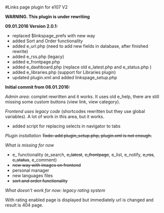 #Links page plugin for e107 V2

**WARNING. This plugin is under rewriting** 
 
**09.01.2016 Version 2.0.1:** 

- replaced $linkspage_prefs with new way
- added Sort and Order functionality
- added e_url.php  (need to add new fields in database, after finished rewrite) 
- added e_rss.php  (legacy)
- added e_frontpage.php
- added e_dashboard.php (replace old e_latest.php and e_status.php )
- added e_libraries.php (support for Libraries plugin)
- updated plugin.xml and added linkspage_setup.php

**Initial commit from 08.01.2016:** 

*Admin area:*
complet rewritten and it works. It uses old e_help, there are still missing some custom buttons (view link, view category). 

*Frontend uses legacy code* 
(shortcodes rewritten but they use global variables). A lot of work in this area, but it works.
- added script for replacing selects in navigator to tabs

*Plugin installation*
~~Todo: add plugin_setup.php, plugin.xml is not enough.~~ 
 
*What is missing for now*
- e_ functionality (e_search, ~~e_latest~~, ~~e_frontpage~~,  e_list, e_notify, ~~e_rss~~, ~~e_status~~, e_comment)
- ~~new way with images on frontend~~
- personal manager
- new languages files
- ~~sort and order functionality~~

*What doesn't work for now: legacy rating system* 

With rating enabled page is displayed but immediately url is changed and result is 404 page. 



